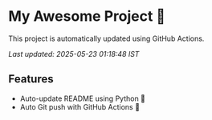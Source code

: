 # My Awesome Project 🚀

This project is automatically updated using GitHub Actions.

_Last updated: 2025-05-23 01:18:48 IST_

## Features
- Auto-update README using Python 🐍
- Auto Git push with GitHub Actions 🤖
